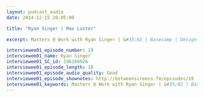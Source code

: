 ```yaml
---
layout: podcast_audio
date: 2014-12-15 20:05:00

title: "Ryan Singer | Max Luster"

excerpt: Masters @ Work with Ryan Singer | &#35;02 | Basecamp | Design personality | Color scheme | Paper look | Visual identity

interviewee01_episode_number: 19
interviewee01_name: Ryan Singer
interviewee01_SC_id: 196166926 
interviewee01_episode_length: 10
interviewee01_episode_audio_quality: Good
interviewee01_episode_shownotes: http://betweenscreens.fm/episodes/19
interviewee01_keywords: Masters @ Work with Ryan Singer | &#35;02 | Basecamp | Design personality | Color scheme | Paper look | Visual identity
---
```

